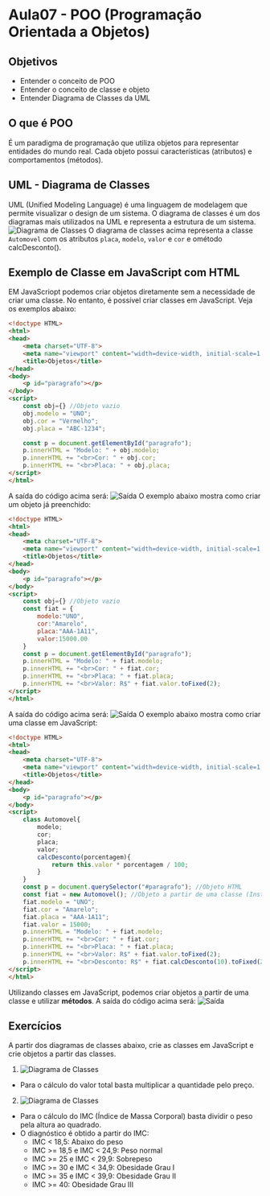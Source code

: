 # Aula07 - POO (Programação Orientada a Objetos)

## Objetivos
- Entender o conceito de POO
- Entender o conceito de classe e objeto
- Entender Diagrama de Classes da UML

## O que é POO
É um paradigma de programação que utiliza objetos para representar entidades do mundo real. Cada objeto possui características (atributos) e comportamentos (métodos).

## UML - Diagrama de Classes
UML (Unified Modeling Language) é uma linguagem de modelagem que permite visualizar o design de um sistema. O diagrama de classes é um dos diagramas mais utilizados na UML e representa a estrutura de um sistema.
![Diagrama de Classes](./uml_dc_automovel.png)
O diagrama de classes acima representa a classe `Automovel` com os atributos `placa`, `modelo`, `valor` e `cor` e ométodo calcDesconto().

## Exemplo de Classe em JavaScript com HTML
EM JavaScriopt podemos criar objetos diretamente sem a necessidade de criar uma classe. No entanto, é possível criar classes em JavaScript. Veja os exemplos abaixo:
```html
<!doctype HTML>
<html>
<head>
	<meta charset="UTF-8">
	<meta name="viewport" content="width=device-width, initial-scale=1.0">
	<title>Objetos</title>
</head>
<body>
	<p id="paragrafo"></p>
</body>
<script>
	const obj={} //Objeto vazio
	obj.modelo = "UNO";
	obj.cor = "Vermelho";
	obj.placa = "ABC-1234";

	const p = document.getElementById("paragrafo");
	p.innerHTML = "Modelo: " + obj.modelo;
	p.innerHTML += "<br>Cor: " + obj.cor;
	p.innerHTML += "<br>Placa: " + obj.placa;
</script>
</html>
```
A saída do código acima será: ![Saída](./exp1.png)
O exemplo abaixo mostra como criar um objeto já preenchido:
```html
<!doctype HTML>
<html>
<head>
	<meta charset="UTF-8">
	<meta name="viewport" content="width=device-width, initial-scale=1.0">
	<title>Objetos</title>
</head>
<body>
	<p id="paragrafo"></p>
</body>
<script>
	const obj={} //Objeto vazio
	const fiat = {
		modelo:"UNO",
		cor:"Amarelo",
		placa:"AAA-1A11",
		valor:15000.00
	}
	const p = document.getElementById("paragrafo");
	p.innerHTML = "Modelo: " + fiat.modelo;
	p.innerHTML += "<br>Cor: " + fiat.cor;
	p.innerHTML += "<br>Placa: " + fiat.placa;
	p.innerHTML += "<br>Valor: R$" + fiat.valor.toFixed(2);
</script>
</html>
```
A saída do código acima será: ![Saída](./exp2.png)
O exemplo abaixo mostra como criar uma classe em JavaScript:
```html
<!doctype HTML>
<html>
<head>
	<meta charset="UTF-8">
	<meta name="viewport" content="width=device-width, initial-scale=1.0">
	<title>Objetos</title>
</head>
<body>
	<p id="paragrafo"></p>
</body>
<script>
	class Automovel{
		modelo;
		cor;
		placa;
		valor;
		calcDesconto(porcentagem){
			return this.valor * porcentagem / 100;
		}
	}
	const p = document.querySelector("#paragrafo"); //Objeto HTML
	const fiat = new Automovel(); //Objeto a partir de uma classe (Instância)
	fiat.modelo = "UNO";
	fiat.cor = "Amarelo";
	fiat.placa = "AAA-1A11";
	fiat.valor = 15000;
	p.innerHTML = "Modelo: " + fiat.modelo;
	p.innerHTML += "<br>Cor: " + fiat.cor;
	p.innerHTML += "<br>Placa: " + fiat.placa;
	p.innerHTML += "<br>Valor: R$" + fiat.valor.toFixed(2);
	p.innerHTML += "<br>Desconto: R$" + fiat.calcDesconto(10).toFixed(2);
</script>
</html>
```
Utilizando classes em JavaScript, podemos criar objetos a partir de uma classe e utilizar **métodos**. A saída do código acima será: ![Saída](./exp3.png)

## Exercícios
A partir dos diagramas de classes abaixo, crie as classes em JavaScript e crie objetos a partir das classes.
1. ![Diagrama de Classes](./uml_dc_pedidos.png)
- Para o cálculo do valor total basta multiplicar a quantidade pelo preço.
2. ![Diagrama de Classes](./uml_dc_pacientes.png)
- Para o cálculo do IMC (Índice de Massa Corporal) basta dividir o peso pela altura ao quadrado.
- O diagnóstico é obtido a partir do IMC:
  - IMC < 18,5: Abaixo do peso
  - IMC >= 18,5 e IMC < 24,9: Peso normal
  - IMC >= 25 e IMC < 29,9: Sobrepeso
  - IMC >= 30 e IMC < 34,9: Obesidade Grau I
  - IMC >= 35 e IMC < 39,9: Obesidade Grau II
  - IMC >= 40: Obesidade Grau III